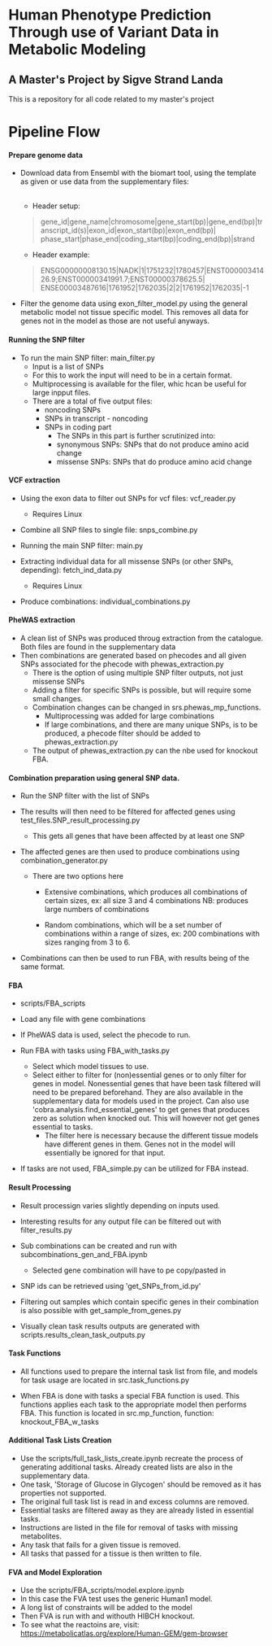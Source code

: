 # Human Phenotype Prediction Through use of Variant Data in Metabolic Modeling
## A Master's Project by Sigve Strand Landa

This is a repository for all code related to my master's project


# Pipeline Flow

#### Prepare genome data
- Download data from Ensembl with the biomart tool, using the template as given or use data from the supplementary files:<br /><br />

    - Header setup:<br />
    
    >gene_id|gene_name|chromosome|gene_start(bp)|gene_end(bp)|transcript_id(s)|exon_id|exon_start(bp)|exon_end(bp)|
    phase_start|phase_end|coding_start(bp)|coding_end(bp)|strand
    
    - Header example:<br />
    
    >ENSG00000008130.15|NADK|1|1751232|1780457|ENST00000341426.9;ENST00000341991.7;ENST00000378625.5|
    ENSE00003487616|1761952|1762035|2|2|1761952|1762035|-1
    
    
- Filter the genome data using exon_filter_model.py using the general metabolic model not tissue specific model. 
  This removes all data for genes not in the model as those are not useful anyways.
  

#### Running the SNP filter

- To run the main SNP filter: main_filter.py
    - Input is a list of SNPs
    - For this to work the input will need to be in a certain format.
    - Multiprocessing is available for the filer, whic hcan be useful for large inpput files.
    - There are a total of five output files:
        - noncoding SNPs
        - SNPs in transcript - noncoding
        - SNPs in coding part
            - The SNPs in this part is further scrutinized into:
            - synonymous SNPs: SNPs that do not produce amino acid change
            - missense SNPs: SNPs that do produce amino acid change 


#### VCF extraction
- Using the exon data to filter out SNPs for vcf files: vcf_reader.py
    - Requires Linux

- Combine all SNP files to single file: snps_combine.py

- Running the main SNP filter: main.py
- Extracting individual data for all missense SNPs (or other SNPs, depending): fetch_ind_data.py
    - Requires Linux

- Produce combinations: individual_combinations.py

#### PheWAS extraction
- A clean list of SNPs was produced throug extraction from the catalogue. Both files are found in the supplementary data
- Then combinations are generated based on phecodes and all given SNPs associated for the phecode with phewas_extraction.py
    - There is the option of using multiple SNP filter outputs, not just missense SNPs
    - Adding a filter for specific SNPs is possible, but will require some small changes.
    - Combination changes can be changed in srs.phewas_mp_functions.
        - Multiprocessing was added for large combinations
        - If large combinations, and there are many unique SNPs, is to be produced, a phecode filter should be added to phewas_extraction.py
    - The output of phewas_extraction.py can the nbe used for knockout FBA.


#### Combination preparation using general SNP data. 

- Run the SNP filter with the list of SNPs

- The results will then need to be filtered for affected genes using test_files.SNP_result_processing.py
    - This gets all genes that have been affected by at least one SNP
- The affected genes are then used to produce combinations using combination_generator.py
    - There are two options here
        - Extensive combinations, which produces all combinations of certain sizes, ex: all size 3 and 4 combinations
          NB: produces large numbers of combinations

        - Random combinations, which will be a set number of combinations within a range of sizes,
          ex: 200 combinations with sizes ranging from 3 to 6.

- Combinations can then be used to run FBA, with results being of the same format.

#### FBA

- scripts/FBA_scripts
- Load any file with gene combinations
- If PheWAS data is used, select the phecode to run.

- Run FBA with tasks using FBA_with_tasks.py
    - Select which model tissues to use.
    - Select either to filter for (non)essential genes or to only filter for genes in model. 
      Nonessential genes that have been task filtered will need to be
      prepared beforehand. They are also available in the supplementary data for models used in the project. Can also use 'cobra.analysis.find_essential_genes' to
      get genes that produces zero as solution when knocked out. This will however not get genes essential to tasks.
      - The filter here is necessary because the different tissue models have different genes in them. Genes not in the
        model will essentially be ignored for that input.
        
- If tasks are not used, FBA_simple.py can be utilized for FBA instead. 
  
#### Result Processing
- Result processign varies slightly depending on inputs used.

- Interesting results for any output file can be filtered out with filter_results.py

- Sub combinations can be created and run with subcombinations_gen_and_FBA.ipynb
  - Selected gene combination will have to pe copy/pasted in

- SNP ids can be retrieved using 'get_SNPs_from_id.py'

- Filtering out samples which contain specific genes in their combination is also possible with 
  get_sample_from_genes.py
  
- Visually clean task results outputs are generated with scripts.results_clean_task_outputs.py

#### Task Functions
- All functions used to prepare the internal task list from file, and models for task usage are located in src.task_functions.py

- When FBA is done with tasks a special FBA function is used. This functions applies each task to the appropriate model then performs FBA. This function is located in src.mp_function, function: knockout_FBA_w_tasks
  
#### Additional Task Lists Creation
- Use the scripts/full_task_lists_create.ipynb recreate the process of generating additional tasks. Already created lists are also in the supplementary data.
- One task, 'Storage of Glucose in Glycogen' should be removed as it has properties not supported.
- The original full task list is read in and excess columns are removed.
- Essential tasks are filtered away as they are already listed in essential tasks.
- Instructions are listed in the file for removal of tasks with missing metabolites.
- Any task that fails for a given tissue is removed.
- All tasks that passed for a tissue is then written to file.


#### FVA and Model Exploration
- Use the scripts/FBA_scripts/model.explore.ipynb
- In this case the FVA test uses the generic Human1 model.
- A long list of constraints will be added to the model
- Then FVA is run with and withouth HIBCH knockout.
- To see what the reactoins are, visit: https://metabolicatlas.org/explore/Human-GEM/gem-browser


